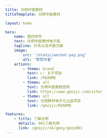 ```yaml
---
title: 光明中医教材
titleTemplate: 光明中医教材

layout: home

hero:
    name: 第四学年
    text: 光明中医教材电子版
    tagline: 针灸以及中医文献
    image:
        src: '/static/wechat-pay.png'
        alt: '赞赏作者'
    actions:
        - theme: brand
          text: 👉 关于项目
          link: /README
        - theme: alt
          text: 光明中医教程官网
          link: https://www.gmzyjc.com/site/
        - theme: alt
          text: 光明教材电子化公益项目
          link: /gmzyjc/README

features:
    - title: 了解光明
      details: 001了解光明
      link: /gmzyjc/ok/gmzy/gmzy001
---
```

